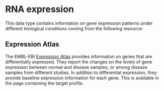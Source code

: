 # RNA expression

This data type contains information on gene expression patterns under different biological conditions coming from the following resource:

## Expression Atlas

The EMBL-EBI [Expression Atlas](https://www.ebi.ac.uk/gxa/home) provides information on genes that are differentially expressed. They report the changes on the levels of gene expression between normal and disease samples, or among disease samples from different studies. In addition to differential expression, they provide baseline expression information for each gene. This is available in the page containing the target profile.

